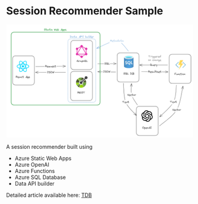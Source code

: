 # Session Recommender Sample

![Architecture Diagram](./_docs/session-recommeder-architecture.png)

A session recommender built using

- Azure Static Web Apps
- Azure OpenAI
- Azure Functions
- Azure SQL Database
- Data API builder

Detailed article available here: [TDB](https://devblogs.microsoft.com/azure-sql/TDB)
